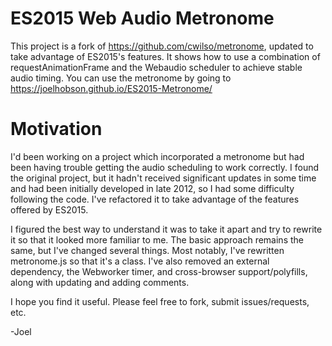 # ES2015 Web Audio Metronome

This project is a fork of https://github.com/cwilso/metronome, updated to take advantage of ES2015's features. 
It shows how to use a combination of requestAnimationFrame and the Webaudio scheduler to achieve stable audio timing.
You can use the metronome by going to https://joelhobson.github.io/ES2015-Metronome/

# Motivation

I'd been working on a project which incorporated a metronome but had been having trouble getting the audio scheduling to work correctly. 
I found the original project, but it hadn't received significant updates in some time and had been initially developed in late 2012, so I 
had some difficulty following the code. I've refactored it to take advantage of the features offered by ES2015.

I figured the best way to understand it was to take it apart and try to rewrite it so that it looked more familiar to me. 
The basic approach remains the same, but I've changed several things. Most notably, I've rewritten metronome.js so that it's a class. 
I've also removed an external dependency, the Webworker timer, and cross-browser support/polyfills, along with updating and adding comments.

I hope you find it useful. Please feel free to fork, submit issues/requests, etc.

-Joel